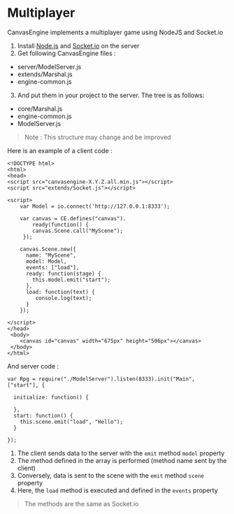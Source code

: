 # Multiplayer

CanvasEngine implements a multiplayer game using NodeJS and Socket.io

1. Install [Node.js](http://nodejs.org)  and [Socket.io](http://socket.io) on the server
2. Get following CanvasEngine files :
  * server/ModelServer.js
  * extends/Marshal.js
  * engine-common.js

3. And put them in your project to the server. The tree is as follows:
  * core/Marshal.js
  * engine-common.js
  * ModelServer.js

> Note : This structure may change and be improved

Here is an example of a client code :

    <!DOCTYPE html>
    <html>
    <head>
	<script src="canvasengine-X.Y.Z.all.min.js"></script>
	<script src="extends/Socket.js"></script>
	
	<script>
		var Model = io.connect('http://127.0.0.1:8333');

		var canvas = CE.defines("canvas").
			ready(function() {
			canvas.Scene.call("MyScene");
		 });

		canvas.Scene.new({
		  name: "MyScene",
		  model: Model,
		  events: ["load"], 
		  ready: function(stage) {
			this.model.emit("start");
		  },
		  load: function(text) {
			 console.log(text);
		  }
		});

	</script>
    </head>
     <body>
	    <canvas id="canvas" width="675px" height="506px"></canvas>
     </body>
    </html>

And server code :


    var Rpg = require("./ModelServer").listen(8333).init("Main", ["start"], {

	  initialize: function() {

	  },
	  start: function() {
		this.scene.emit("load", "Hello");
	  }
	
    });

1. The client sends data to the server with the `emit` method `model` property
2. The method defined in the array is performed (method name sent by the client)
3. Conversely, data is sent to the scene with the `emit` method `scene` property
4. Here, the `load` method is executed and defined in the `events` property
	
> The methods are the same as Socket.io
